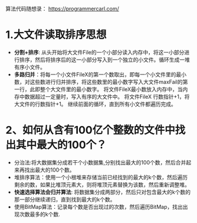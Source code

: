 
 算法代码随想录： https://programmercarl.com/

# 1.大文件读取排序思想
- **分割+排序**: 从头开始将大文件File的一个小部分读入内存中，将这一小部分进行排序，然后将排序后的这一小部分写入到一个独立的小文件。循环生成一堆有序小文件。
- **多路归并**：将每一个小文件FileX的第一个数取出，即每一个小文件里的最小数，对这些数进行归并排序，将这些数里的最小数字写入大文件maxFail的第一行，此即整个大文件里的最小数字。
       将文件FileX最小数放入内存中，当内存中数据超过一定量时，写入有序的大文件中。
       将文件FileX 行数指针+1，将大文件的行数指针+1。 继续前面的循环，直到所有小文件都遍历完成。


# 2、如何从含有100亿个整数的文件中找出其中最大的100个？

- 分治法:将大数据集分成若干个小数据集,分别找出最大的100个数，然后合并起来再找出最大的100个数。
- 堆排序算法：使用一个小根堆来存储当前已经找到的最大的k个数，然后遍历剩余的数，如果比堆顶元素大，则将堆顶元素替换为该数，然后重新调整堆。
- **快速选择算法会归并算法**: 将数据集分成两部分，然后只对包含最大的k个数的那一部分继续递归，直到找到最大的k个数。
- 使用BitMap算法：记录每个数是否出现过的次数，然后遍历BitMap，找出出现次数最多的k个数.













